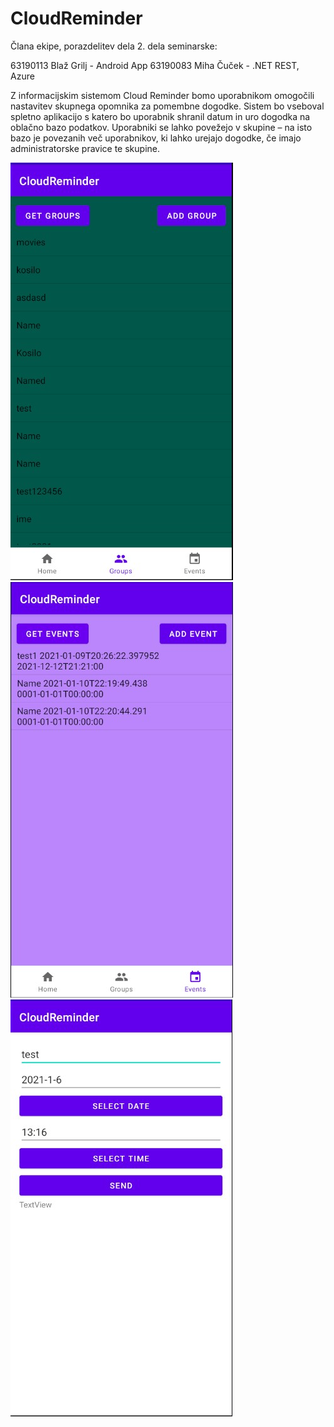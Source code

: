 # CloudReminder
Člana ekipe, porazdelitev dela 2. dela seminarske:

63190113 Blaž Grilj - Android App
63190083 Miha Čuček - .NET REST, Azure

Z informacijskim sistemom Cloud Reminder bomo uporabnikom omogočili nastavitev skupnega opomnika za pomembne dogodke. Sistem bo vseboval spletno aplikacijo s katero bo uporabnik shranil datum in uro dogodka na oblačno bazo podatkov. Uporabniki se lahko povežejo v skupine – na isto bazo je povezanih več uporabnikov, ki lahko urejajo dogodke, če imajo administratorske pravice te skupine.

![Screenshot of android app](https://github.com/Woozy1/android-CloudReminder/blob/master/screenshots/android1.jpg)
![Screenshot of android app](https://github.com/Woozy1/android-CloudReminder/blob/master/screenshots/android2.jpg)
![Screenshot of android app](https://github.com/Woozy1/android-CloudReminder/blob/master/screenshots/android3.jpg)

